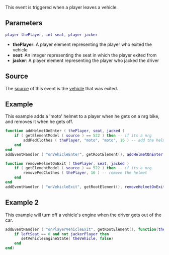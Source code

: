 This event is triggered when a player leaves a vehicle.

Parameters
----------

``` lua
player thePlayer, int seat, player jacker
```

-   **thePlayer**: A player element representing the player who exited the vehicle
-   **seat**: An integer representing the seat in which the player exited from
-   **jacker**: A player element representing the player who jacked the driver

Source
------

The [source](/event_system#Event_source.md "wikilink") of this event is the [vehicle](/vehicle.md "wikilink") that was exited.

Example
-------

This example adds a 'moto' helmet to a player when he gets on a nrg bike, and removes it when he gets off.

``` lua
function addHelmetOnEnter ( thePlayer, seat, jacked )
    if ( getElementModel ( source ) == 522 ) then -- if its a nrg
        addPedClothes ( thePlayer, "moto", "moto", 16 ) -- add the helmet
    end
end
addEventHandler ( "onVehicleEnter", getRootElement(), addHelmetOnEnter )

function removeHelmetOnExit ( thePlayer, seat, jacked )
    if ( getElementModel ( source ) == 522 ) then -- if its a nrg
        removePedClothes ( thePlayer, 16 ) -- remove the helmet
    end
end
addEventHandler ( "onVehicleExit", getRootElement(), removeHelmetOnExit )
```

Example 2
---------

This example will turn off a vehicle's engine when the driver gets out of the car.

``` lua
addEventHandler ( "onPlayerVehicleExit", getRootElement(), function(theVehicle, leftSeat, jackerPlayer)
    if leftSeat == 0 and not jackerPlayer then
       setVehicleEngineState( theVehicle, false)
    end
end)
```
